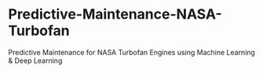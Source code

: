# Predictive-Maintenance-NASA-Turbofan
Predictive Maintenance for NASA Turbofan Engines using Machine Learning & Deep Learning
